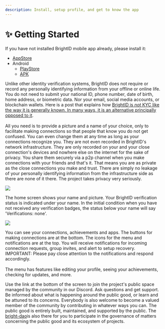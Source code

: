 ```yaml
---
description: Install, setup profile, and get to know the app
---
```


# ✨ Getting Started

If you have not installed BrightID mobile app already, please install it:

* [AppStore](https://apps.apple.com/us/app/brightid/id1428946820)
* Android
  * [PlayStore](https://play.google.com/store/apps/details?id=org.brightid)
  * [APK](https://drive.google.com/file/d/1EJIFrf8xPNrES6prB4qYaJogtYwEIKCG)

Unlike other identity verification systems, BrightID does not require or record any personally identifying information from your offline or online life. You do not need to submit your national ID, phone number, date of birth, home address, or biometric data. Nor your email, social media accounts, or blockchain wallets. Here is a post that explains how [BrightID is _not_ KYC like the way it is generally known. In many ways, it is an alternative principally opposed to it](https://twitter.com/BrightIDProject/status/1587769127338319872).\
\
All you need is to provide a picture and a name of your choice, only to facilitate making connections so that people that know you do not get confused. You can even change them at any time as long as your connections recognize you. They are not even recorded in BrightID's network infrastructure. They are only recorded on your and your close connection's devices and nowhere else on the internet for the sake of privacy. You share them securely via a p2p channel when you make connections with your friends and that's it. That means you are as private as the close connections you make and trust. There are simply no leakage of your personally identifying information from the infrastructure side as there are none of it there. The project takes privacy very seriously.

![](<.gitbook/assets/Getting Started\_P3 (1).png>)

The home screen shows your name and picture. Your BrightID verification status is indicated under your name. In the initial condition when you have not received any verification badges, the status below your name will say 'Verifications: none'.

![](<.gitbook/assets/Getting Started\_P4 (1).png>)

You can see your connections, achievements and apps. The buttons for making connections are at the bottom. The icons for the menu and notifications are at the top. You will receive notifications for incoming connection requests, group invites, and alert to setup recovery. IMPORTANT: Please pay close attention to the notifications and respond accordingly.\
\
The menu has features like editing your profile, seeing your achievements, checking for updates, and more.

Use the link at the bottom of the screen to join the project's public space managed by the community in our Discord. Ask questions and get support. Be informed about what is happening around the public good, or learn and be attuned to its concerns. Everybody is also welcome to become a valued member of the community by contributing in whatever ways you can. The public good is entirely built, maintained, and supported by the public. The [bright-dao](bright/bright-dao/ "mention")is also there for you to participate in the governance of matters concerning the public good and its ecosystem of projects.

